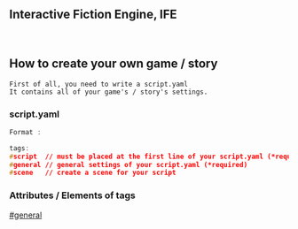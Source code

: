 ## Interactive Fiction Engine, IFE

<br>

## How to create your own game / story

```
First of all, you need to write a script.yaml
It contains all of your game's / story's settings.
```

<h3>script.yaml</h3>

```c
Format :

tags:
#script  // must be placed at the first line of your script.yaml (*required)
#general // general settings of your script.yaml (*required)
#scene   // create a scene for your script


```
<h3>Attributes / Elements of tags</h3>

[#general](/doc/general.md)
